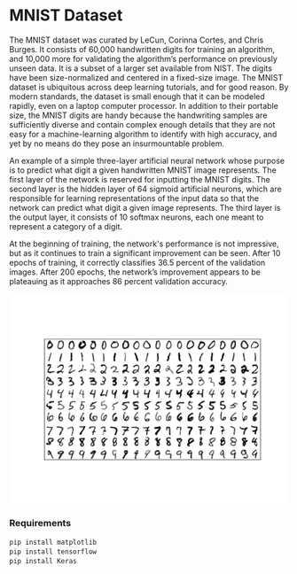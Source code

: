 # MNIST Dataset
The MNIST dataset was curated by LeCun, Corinna Cortes, and Chris Burges. It consists of 60,000 handwritten digits for training an algorithm, and 10,000 more for validating the algorithm’s performance on previously unseen data. It is a subset of a larger set available from NIST. The digits have been size-normalized and centered in a fixed-size image. 
The MNIST dataset is ubiquitous across deep learning tutorials, and for good reason. By modern standards, the dataset is small enough that it can be modeled rapidly, even on a laptop computer processor. In addition to their portable size, the MNIST digits are handy because the handwriting samples are sufficiently diverse and contain complex enough details that they are not easy for a machine-learning algorithm to identify with high accuracy, and yet by no means do they pose an insurmountable problem.

An example of a simple three-layer artificial neural network whose purpose is to predict what digit a given handwritten MNIST image represents. The first layer of the network is reserved for inputting the MNIST digits. The second layer is the hidden layer of 64 sigmoid artificial neurons, which are responsible for learning representations of the input data so that the network can predict what digit a given image represents. The third layer is the output layer, it consists of 10 softmax neurons, each one meant to represent a category of a digit. 

At the beginning of training, the network's performance is not impressive, but as it continues to train a significant improvement can be seen. After 10 epochs of training, it correctly classifies 36.5 percent of the validation images. After 200 epochs, the network’s improvement appears to be plateauing as it approaches 86 percent validation accuracy.

<p align="center">
  <img src="MNIST.png">
</p>

### Requirements
~~~bash
pip install matplotlib 
pip install tensorflow 
pip install Keras 
~~~
